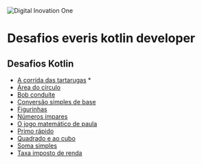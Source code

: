 ![Digital Inovation One](https://encrypted-tbn0.gstatic.com/images?q=tbn:ANd9GcSmiP6TnVOf7QDR2vmmy6vXSx4qN59DlN2NhhPz-g5jnXF85OOipElb_wxlaGeovYzmgfQ&usqp=CAU)


# Desafios everis kotlin developer

 ## Desafios Kotlin 
 
 * [A corrida das tartarugas]() * 
 * [Área do círculo]()
 * [Bob conduíte]()
 * [Conversão simples de base]()
 * [Figurinhas]()
 * [Números ímpares]()
 * [O jogo matemático de paula]()
 * [Primo rápido]()
 * [Quadrado e ao cubo]()
 * [Soma simples]()
 * [Taxa imposto de renda]()
